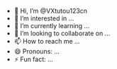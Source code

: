 - 👋 Hi, I’m @VXtutou123cn
- 👀 I’m interested in ...
- 🌱 I’m currently learning ...
- 💞️ I’m looking to collaborate on ...
- 📫 How to reach me ...
- 😄 Pronouns: ...
- ⚡ Fun fact: ...

<!---
VXtutou123cn/VXtutou123cn is a ✨ special ✨ repository because its `README.md` (this file) appears on your GitHub profile.
You can click the Preview link to take a look at your changes.
--->
